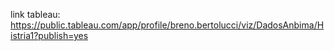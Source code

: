 link tableau: https://public.tableau.com/app/profile/breno.bertolucci/viz/DadosAnbima/Histria1?publish=yes
